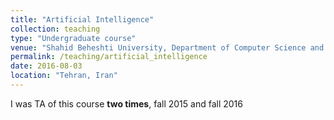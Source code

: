```yaml
---
title: "Artificial Intelligence"
collection: teaching
type: "Undergraduate course"
venue: "Shahid Beheshti University, Department of Computer Science and Engineering"
permalink: /teaching/artificial_intelligence
date: 2016-08-03
location: "Tehran, Iran"
---
```


I was TA of this course __two times__, fall 2015 and fall 2016 